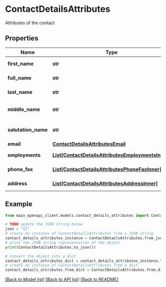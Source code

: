 # ContactDetailsAttributes

Attributes of the contact

## Properties

Name | Type | Description | Notes
------------ | ------------- | ------------- | -------------
**first_name** | **str** | First name of the contact | [optional] 
**full_name** | **str** | Full name of the contact | [optional] 
**last_name** | **str** | Last name of the contact | [optional] 
**middle_name** | **str** | Middle name of the contact | [optional] 
**salutation_name** | **str** | Salutation name of the contact | [optional] 
**email** | [**ContactDetailsAttributesEmail**](ContactDetailsAttributesEmail.md) |  | [optional] 
**employments** | [**List[ContactDetailsAttributesEmploymentsInner]**](ContactDetailsAttributesEmploymentsInner.md) | List of employments | [optional] 
**phone_fax** | [**List[ContactDetailsAttributesPhoneFaxInner]**](ContactDetailsAttributesPhoneFaxInner.md) | List of phone numbers | [optional] 
**address** | [**List[ContactDetailsAttributesAddressInner]**](ContactDetailsAttributesAddressInner.md) | List of addresses | [optional] 

## Example

```python
from main_openapi_client.models.contact_details_attributes import ContactDetailsAttributes

# TODO update the JSON string below
json = "{}"
# create an instance of ContactDetailsAttributes from a JSON string
contact_details_attributes_instance = ContactDetailsAttributes.from_json(json)
# print the JSON string representation of the object
print(ContactDetailsAttributes.to_json())

# convert the object into a dict
contact_details_attributes_dict = contact_details_attributes_instance.to_dict()
# create an instance of ContactDetailsAttributes from a dict
contact_details_attributes_from_dict = ContactDetailsAttributes.from_dict(contact_details_attributes_dict)
```
[[Back to Model list]](../README.md#documentation-for-models) [[Back to API list]](../README.md#documentation-for-api-endpoints) [[Back to README]](../README.md)


